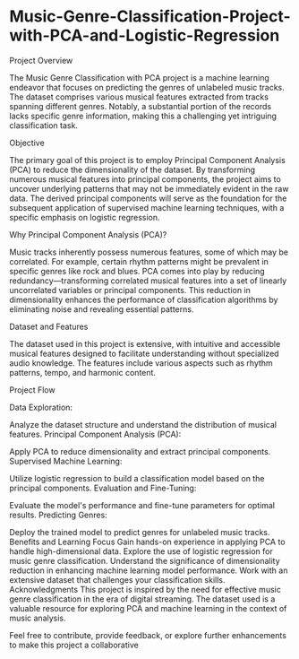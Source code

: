 # Music-Genre-Classification-Project-with-PCA-and-Logistic-Regression
Project Overview

The Music Genre Classification with PCA project is a machine learning endeavor that focuses on predicting the genres of unlabeled music tracks. The dataset comprises various musical features extracted from tracks spanning different genres. Notably, a substantial portion of the records lacks specific genre information, making this a challenging yet intriguing classification task.

Objective

The primary goal of this project is to employ Principal Component Analysis (PCA) to reduce the dimensionality of the dataset. By transforming numerous musical features into principal components, the project aims to uncover underlying patterns that may not be immediately evident in the raw data. The derived principal components will serve as the foundation for the subsequent application of supervised machine learning techniques, with a specific emphasis on logistic regression.

Why Principal Component Analysis (PCA)?

Music tracks inherently possess numerous features, some of which may be correlated. For example, certain rhythm patterns might be prevalent in specific genres like rock and blues. PCA comes into play by reducing redundancy—transforming correlated musical features into a set of linearly uncorrelated variables or principal components. This reduction in dimensionality enhances the performance of classification algorithms by eliminating noise and revealing essential patterns.

Dataset and Features

The dataset used in this project is extensive, with intuitive and accessible musical features designed to facilitate understanding without specialized audio knowledge. The features include various aspects such as rhythm patterns, tempo, and harmonic content.

Project Flow

Data Exploration:

Analyze the dataset structure and understand the distribution of musical features.
Principal Component Analysis (PCA):

Apply PCA to reduce dimensionality and extract principal components.
Supervised Machine Learning:

Utilize logistic regression to build a classification model based on the principal components.
Evaluation and Fine-Tuning:

Evaluate the model's performance and fine-tune parameters for optimal results.
Predicting Genres:

Deploy the trained model to predict genres for unlabeled music tracks.
Benefits and Learning Focus
Gain hands-on experience in applying PCA to handle high-dimensional data.
Explore the use of logistic regression for music genre classification.
Understand the significance of dimensionality reduction in enhancing machine learning model performance.
Work with an extensive dataset that challenges your classification skills.
Acknowledgments
This project is inspired by the need for effective music genre classification in the era of digital streaming. The dataset used is a valuable resource for exploring PCA and machine learning in the context of music analysis.

Feel free to contribute, provide feedback, or explore further enhancements to make this project a collaborative
